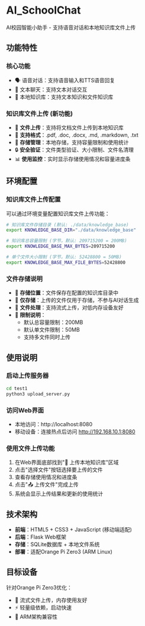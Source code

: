 # AI_SchoolChat

AI校园智能小助手 - 支持语音对话和本地知识库文件上传

## 功能特性

### 核心功能
- 🗣️ 语音对话：支持语音输入和TTS语音回复
- 💬 文本聊天：支持文本对话交互
- 🧠 本地知识库：支持文本知识和文件知识库

### 知识库文件上传 (新功能)
- 📁 **文件上传**：支持将文档文件上传到本地知识库
- 📝 **支持格式**：.pdf, .doc, .docx, .md, .markdown, .txt
- 💾 **存储管理**：本地存储，支持容量限制和使用统计
- 🔒 **安全验证**：文件类型验证、大小限制、文件名清理
- 📊 **使用监控**：实时显示存储使用情况和容量进度条

## 环境配置

### 知识库文件上传配置
可以通过环境变量配置知识库文件上传功能：

```bash
# 知识库文件存储目录 (默认: ./data/knowledge_base)
export KNOWLEDGE_BASE_DIR="./data/knowledge_base"

# 知识库总容量限制 (字节，默认: 209715200 = 200MB)
export KNOWLEDGE_BASE_MAX_BYTES=209715200

# 单个文件大小限制 (字节，默认: 52428800 = 50MB)  
export KNOWLEDGE_BASE_MAX_FILE_BYTES=52428800
```

### 文件存储说明
- 📂 **存储位置**：文件保存在配置的知识库目录中
- 🚫 **仅存储**：上传的文件仅用于存储，不参与AI对话生成
- 🔄 **文件处理**：支持流式上传，对低内存设备友好
- 📏 **限制说明**：
  - 默认总容量限制：200MB
  - 默认单文件限制：50MB
  - 支持多文件同时上传

## 使用说明

### 启动上传服务器
```bash
cd test1
python3 upload_server.py
```

### 访问Web界面
- 本地访问：http://localhost:8080
- 移动设备：连接热点后访问 http://192.168.10.1:8080

### 使用文件上传功能
1. 在Web界面底部找到"📁 上传本地知识库"区域
2. 点击"选择文件"按钮选择要上传的文件
3. 查看存储使用情况和进度条
4. 点击"📤 上传文件"完成上传
5. 系统会显示上传结果和更新的使用统计

## 技术架构

- **前端**：HTML5 + CSS3 + JavaScript (移动端适配)
- **后端**：Flask Web框架
- **存储**：SQLite数据库 + 本地文件系统
- **部署**：适配Orange Pi Zero3 (ARM Linux)

## 目标设备

针对Orange Pi Zero3优化：
- 💾 流式文件上传，内存使用友好
- ⚡ 轻量级依赖，启动快速
- 🔧 ARM架构兼容性